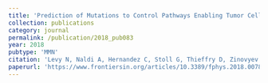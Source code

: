 ```yaml
---
title: 'Prediction of Mutations to Control Pathways Enabling Tumor Cell Invasion with the CoLoMoTo Interactive Notebook (Tutorial)'
collection: publications
category: journal
permalink: /publication/2018_pub083
year: 2018
pubtype: 'MMN'
citation: 'Levy N, Naldi A, Hernandez C, Stoll G, Thieffry D, Zinovyev A, Calzone L, Paulev&eacute; L. <a href="https://www.frontiersin.org/articles/10.3389/fphys.2018.00787/full">Prediction of Mutations to Control Pathways Enabling Tumor Cell Invasion with the CoLoMoTo Interactive Notebook (Tutorial)</a>. 2018. <i>Front Physiol</i> 9:787.'
paperurl: 'https://www.frontiersin.org/articles/10.3389/fphys.2018.00787/full'
---
```

